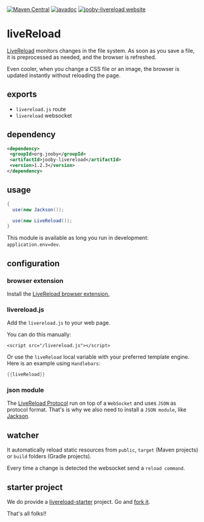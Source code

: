 [![Maven Central](https://maven-badges.herokuapp.com/maven-central/org.jooby/jooby-livereload/badge.svg)](https://maven-badges.herokuapp.com/maven-central/org.jooby/jooby-livereload)
[![javadoc](https://javadoc.io/badge/org.jooby/jooby-livereload.svg)](https://javadoc.io/doc/org.jooby/jooby-livereload/1.2.3)
[![jooby-livereload website](https://img.shields.io/badge/jooby-livereload-brightgreen.svg)](http://jooby.org/doc/livereload)
# liveReload

<a href="http://livereload.com">LiveReload</a> monitors changes in the file system. As soon as you save a file, it is preprocessed as needed, and the browser is refreshed.

Even cooler, when you change a CSS file or an image, the browser is updated instantly without reloading the page.

## exports

* `livereload.js` route
* `livereload` websocket

## dependency

```xml
<dependency>
 <groupId>org.jooby</groupId>
 <artifactId>jooby-livereload</artifactId>
 <version>1.2.3</version>
</dependency>
```

## usage

```java
{
  use(new Jackson());

  use(new LiveReload());
}
```

This module is available as long you run in development: `application.env=dev`.

## configuration

### browser extension

Install the <a href="http://livereload.com/extensions/">LiveReload browser extension.</a>

### livereload.js

Add the ```livereload.js``` to your web page.

You can do this manually:

```
<script src="/livereload.js"></script>
```

Or use the ```liveReload``` local variable with your preferred template engine. Here is an example using ```Handlebars```:

```java
{{liveReload}}
```

### json module

The <a href="http://feedback.livereload.com/knowledgebase/articles/86174-livereload-protocol">LiveReload Protocol</a> run on top of a ```WebSocket``` and uses ```JSON``` as protocol format. That's is why we also need to install a ```JSON module```, like <a href="http://jooby.org/doc/jackson">Jackson</a>.

## watcher

It automatically reload static resources from ```public```, ```target``` (Maven projects) or ```build``` folders (Gradle projects).

Every time a change is detected the websocket send a ```reload command```.

## starter project

We do provide a [livereload-starter](https://github.com/jooby-project/livereload-starter) project. Go and [fork it](https://github.com/jooby-project/livereload-starter).

That's all folks!!
